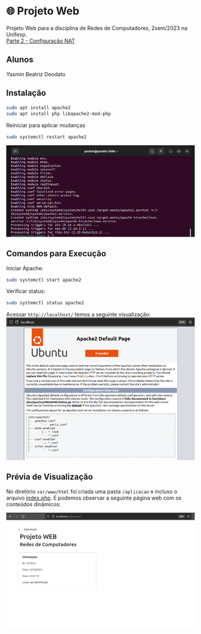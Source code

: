 # 🌐 Projeto Web

Projeto Web para a disciplina de Redes de Computadores, 2sem/2023 na Unifesp. \
[Parte 2 - Configuração NAT](/configuracao-NAT.md)

## Alunos
Yasmin Beatriz Deodato

## Instalação
```bash
sudo apt install apache2
sudo apt install php libapache2-mod-php
```
Reiniciar para aplicar mudanças
```bash
sudo systemctl restart apache2
```

![Instalação com sucesso](/images/image01.png)

## Comandos para Execução
Iniciar Apache:

```bash
sudo systemctl start apache2
```

Verificar status:
```bash
sudo systemctl status apache2
```
Acessar `http://localhost/` temos a seguinte visualização:
![Acessar Servidor](/images/image02.png)

## Prévia de Visualização
No diretório `var/www/html` foi criada uma pasta `/aplicacao` e incluso o arquivo [index.php](/index.php). E podemos observar a seguinte página web com os conteúdos dinâmicos:

![Prévia de Visualização da Aplicação](/images/image03.png)